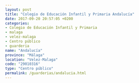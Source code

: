 ```yaml
---
layout: post
title: "Colegio de Educación Infantil y Primaria Andalucía"
date: 2017-09-20 20:57:05 +0200
categories:
- Colegio de Educación Infantil y Primaria
- malaga
- velez-malaga
- Centro público
- guarderia
name: "Andalucía"
province: "Málaga"
location: "Velez-Malaga"
code: "29010316"
type: "Centro público"
permalink: /guarderias/andalucia.html
---
```

